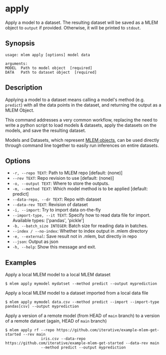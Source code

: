 # apply

Apply a model to a dataset. The resulting dataset will be saved as a MLEM object
to `output` if provided. Otherwise, it will be printed to `stdout`.

## Synopsis

```usage
usage: mlem apply [options] model data

arguments:
MODEL  Path to model object  [required]
DATA   Path to dataset object  [required]
```

## Description

Applying a model to a dataset means calling a model's method (e.g. `predict`)
with all the data points in the dataset, and returning the output as a MLEM
Object.

This command addresses a very common workflow, replacing the need to write a
python script to load models & datasets, apply the datasets on the models, and
save the resulting dataset.

Models and Datasets, which represent
[MLEM objects](/doc/user-guide/basic-concepts#mlem-objects), can be used
directly through command line together to easily run inferences on entire
datasets.

## Options

- `-r, --repo TEXT`: Path to MLEM repo [default: (none)]
- `--rev TEXT`: Repo revision to use [default: (none)]
- `-o, --output TEXT`: Where to store the outputs.
- `-m, --method TEXT`: Which model method is to be applied [default: predict]
- `--data-repo, --dr TEXT`: Repo with dataset
- `--data-rev TEXT`: Revision of dataset
- `-i, --import`: Try to import data on-the-fly
- `--import-type, --it TEXT`: Specify how to read data file for import.
  Available types: ['pandas', 'pickle']
- `-b, --batch_size INTEGER`: Batch size for reading data in batches.
- `--index / --no-index`: Whether to index output in .mlem directory
- `-e, --external`: Save result not in .mlem, but directly in repo
- `--json`: Output as json
- `-h, --help`: Show this message and exit.

## Examples

Apply a local MLEM model to a local MLEM dataset

```cli
$ mlem apply mymodel mydatset --method predict --output myprediction
```

Apply a local MLEM model to a dataset imported from a local data file

```cli
$ mlem apply mymodel data.csv --method predict --import --import-type pandas[csv] --output myprediction
```

Apply a version of a remote model (from HEAD of `main` branch) to a version of a
remote dataset (again, HEAD of `main` branch)

```cli
$ mlem apply rf --repo https://github.com/iterative/example-mlem-get-started --rev main
                iris.csv --data-repo https://github.com/iterative/example-mlem-get-started --data-rev main
                --method predict --output myprediction
```
